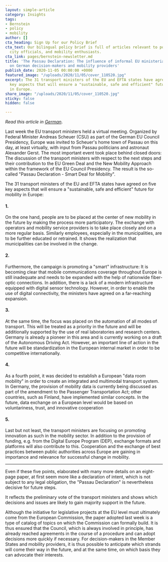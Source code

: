 ```yaml
---
layout: simple-article
category: Insights
tags:
- Bernstein
- policy
- mobility
author: []
cta_heading: Sign Up for our Policy Brief
cta_text: Our bilingual policy brief is full of articles relevant to policymakers,
  city officials, and mobility enthusiasts.
cta_link: pages/bernstein-newsletter.md
title: 'The Passau Declaration: The influence of informal EU ministerial meetings
  on German decision-makers and mobility providers'
publish_date: 2020-11-05 00:00:00 +0000
featured_image: "/uploads/2020/11/05/cover_110520.jpg"
excerpt: The 31 transport ministers of the EU and EFTA states have agreed on five
  key aspects that will ensure a "sustainable, safe and efficient" future for mobility
  in Europe.
share_image: "/uploads/2020/11/05/cover_110520.jpg"
sticky: false
hidden: false

---
```

_Read this article in_ [_German_](https://bernstein-group.com/2020/11/04/die-passau-declaration/).

Last week the EU transport ministers held a virtual meeting. Organized by Federal Minister Andreas Scheuer (CSU) as part of the German EU Council Presidency, Europe was invited to Scheuer's home town of Passau on this day, at least virtually, with input from Passau politicians and astronaut Alexander Gerst. The most important event took place behind closed doors: The discussion of the transport ministers with respect to the next steps and their contribution to the EU Green Deal and the New Mobility Approach within the framework of the EU Council Presidency. The result is the so-called "Passau Declaration - Smart Deal for Mobility".

The 31 transport ministers of the EU and EFTA states have agreed on five key aspects that will ensure a "sustainable, safe and efficient" future for mobility in Europe:

#### 1.

On the one hand, people are to be placed at the center of new mobility in the future by making the process more participatory. The exchange with operators and mobility service providers is to take place closely and on a more regular basis. Similarly employees, especially in the municipalities, are to be further educated or retrained. It shows the realization that municipalities can be involved in the change.

#### 2.

Furthermore, the campaign is promoting a "smart" infrastructure: It is becoming clear that mobile communications coverage throughout Europe is still inadequate and needs to be expanded with the help of nationwide fiber-optic connections. In addition, there is a lack of a modern infrastructure equipped with digital sensor technology. However, in order to enable the use of digital connectivity, the ministers have agreed on a far-reaching expansion.

#### 3.

At the same time, the focus was placed on the automation of all modes of transport. This will be treated as a priority in the future and will be additionally supported by the use of real laboratories and research centers. Germany is already a pioneer in this area and is currently working on a draft of the Autonomous Driving Act. However, an important line of action in the future will be standardization in the European internal market in order to be competitive internationally.

#### 4.

As a fourth point, it was decided to establish a European "data room mobility" in order to create an integrated and multimodal transport system. In Germany, the provision of mobility data is currently being discussed as part of the amendment to the Passenger Transportation Act; other countries, such as Finland, have implemented similar concepts. In the future, data exchange on a European level would be based on voluntariness, trust, and innovative cooperation

#### 5.

Last but not least, the transport ministers are focusing on promoting innovation as such in the mobility sector. In addition to the provision of funding, e.g. from the Digital Europe Program (DEP), exchange formats and platforms will also contribute to this. Cooperation and the exchange of best practices between public authorities across Europe are gaining in importance and relevance for successful change in mobility.

***

Even if these five points, elaborated with many more details on an eight-page paper, at first seem more like a declaration of intent, which is not subject to any legal obligation, the "Passau Declaration" is nevertheless decisive for future steps.

It reflects the preliminary vote of the transport ministers and shows which decisions and issues are likely to gain majority support in the future.

Although the initiative for legislative projects at the EU level must ultimately come from the European Commission, the paper adopted last week is a type of catalog of topics on which the Commission can formally build. It is thus ensured that the Council, which is always involved in principle, has already reached agreements in the course of a procedure and can adopt decisions more quickly if necessary. For decision-makers in the Member States and mobility providers, it is thus possible to anticipate which strands will come their way in the future, and at the same time, on which basis they can advocate their interests.